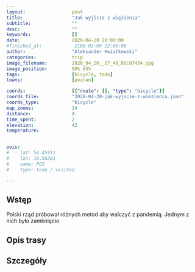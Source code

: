 ```yaml
---
layout:                 post
title:                  "Jak wyjście z więzienia"
subtitle:               ""
desc:                   ""
keywords:               []
date:                   2020-04-20 20:00:00
#finished_at:            2100-02-09 12:00:00
author:                 "Aleksander Kwiatkowski"
categories:             trip
image_filename:         2020_04_20__17_48_DSC07454.jpg
image_position:         50% 65%
tags:                   [bicycle, todo]
towns:                  [poznan]

coords:                 [{"route": [], "type": "bicycle"}]
coords_file:            "2020-04-20-jak-wyjscie-z-wiezienia.json"
coords_type:            "bicycle"
map_zooms:              14
distance:               4
time_spent:             2
elevation:              42
temperature:            


pois:
#  - lat: 54.45911
#    lon: 18.56281
#    name: POI
#    type: todo / visited

---
```



## Wstęp

Polski rząd próbował różnych metod aby walczyć z pandemią. Jednym z nich było
zamknięcie

## Opis trasy

## Szczegóły
